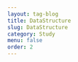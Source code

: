 ```yaml
---
layout: tag-blog
title: DataStructure
slug: DataStructure
category: Study
menu: false
order: 2
---
```

